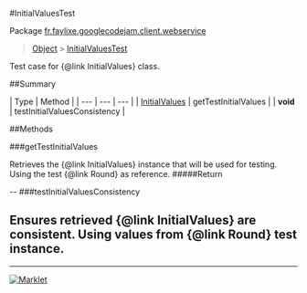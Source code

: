 #InitialValuesTest

Package [fr.faylixe.googlecodejam.client.webservice](README.md)<br>
> [Object](../../../../java/lang/Object.md) > [InitialValuesTest](InitialValuesTest.md)

Test case for {@link InitialValues} class.

##Summary


| Type | Method |
| --- | --- | --- |
| [InitialValues](InitialValues.md) | getTestInitialValues |
| **void** | testInitialValuesConsistency |

##Methods

###getTestInitialValues


Retrieves the {@link InitialValues}
 instance that will be used for testing.
 Using the test {@link Round} as reference.
#####Return



--
###testInitialValuesConsistency


Ensures retrieved {@link InitialValues} are
 consistent. Using values from {@link Round}
 test instance.
--
---
[![Marklet](https://img.shields.io/badge/Generated%20by-Marklet-green.svg)](https://github.com/Faylixe/marklet)